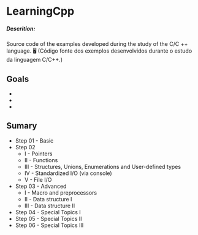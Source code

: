 # LearningCpp

##### Descrition:
  Source code of the examples developed during the study of the C/C ++ language. :desktop_computer:
  (Código fonte dos exemplos desenvolvidos durante o estudo da linguagem C/C++.) 

## Goals
* 
* 
* 

## Sumary
* Step 01 - Basic
* Step 02
    * I - Pointers
    * II - Functions
    * III - Structures, Unions, Enumerations and User-defined types
    * IV -  Standardized I/O (via console)
    * V - File I/O
* Step 03 - Advanced
    * I - Macro and preprocessors 
    * II - Data structure I
    * III - Data structure II
* Step 04 - Special Topics I
* Step 05 - Special Topics II
* Step 06 - Special Topics III
	

